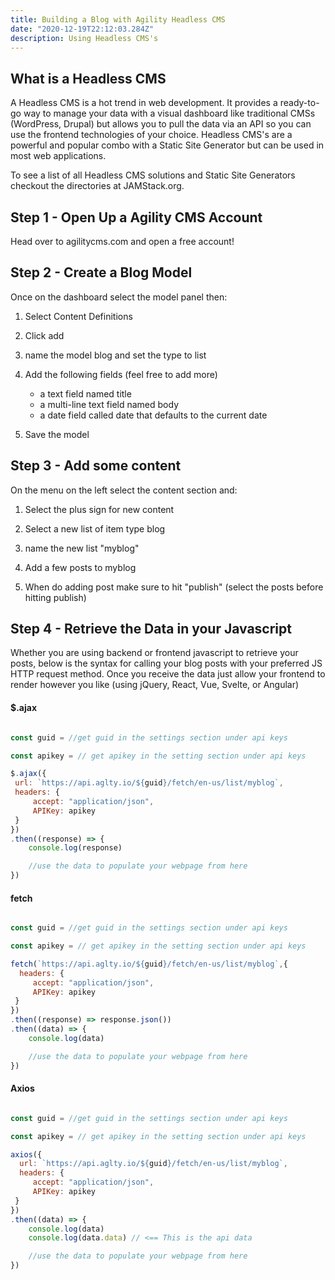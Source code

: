 ```yaml
---
title: Building a Blog with Agility Headless CMS
date: "2020-12-19T22:12:03.284Z"
description: Using Headless CMS's
---
```


## What is a Headless CMS

A Headless CMS is a hot trend in web development. It provides a ready-to-go way to manage your data with a visual dashboard like traditional CMSs (WordPress, Drupal) but allows you to pull the data via an API so you can use the frontend technologies of your choice. Headless CMS's are a powerful and popular combo with a Static Site Generator but can be used in most web applications.

To see a list of all Headless CMS solutions and Static Site Generators checkout the directories at JAMStack.org.

## Step 1 - Open Up a Agility CMS Account

Head over to agilitycms.com and open a free account!

## Step 2 - Create a Blog Model

Once on the dashboard select the model panel then:

1. Select Content Definitions

2. Click add

3. name the model blog and set the type to list

4. Add the following fields (feel free to add more)
    - a text field named title
    - a multi-line text field named body
    - a date field called date that defaults to the current date

5. Save the model

## Step 3 - Add some content

On the menu on the left select the content section and:

1. Select the plus sign for new content

2. Select a new list of item type blog

3. name the new list "myblog"

4. Add a few posts to myblog

5. When do adding post make sure to hit "publish" (select the posts before hitting publish)

## Step 4 - Retrieve the Data in your Javascript

Whether you are using backend or frontend javascript to retrieve your posts, below is the syntax for calling your blog posts with your preferred JS HTTP request method. Once you receive the data just allow your frontend to render however you like (using jQuery, React, Vue, Svelte, or Angular)

#### $.ajax

```js

const guid = //get guid in the settings section under api keys

const apikey = // get apikey in the setting section under api keys

$.ajax({
 url: `https://api.aglty.io/${guid}/fetch/en-us/list/myblog`,
 headers: {
     accept: "application/json",
     APIKey: apikey
 }   
})
.then((response) => {
    console.log(response)

    //use the data to populate your webpage from here
})

```

#### fetch
```js

const guid = //get guid in the settings section under api keys

const apikey = // get apikey in the setting section under api keys

fetch(`https://api.aglty.io/${guid}/fetch/en-us/list/myblog`,{
  headers: {
     accept: "application/json",
     APIKey: apikey
 }   
})
.then((response) => response.json())
.then((data) => {
    console.log(data)

    //use the data to populate your webpage from here
})

```

#### Axios

```js

const guid = //get guid in the settings section under api keys

const apikey = // get apikey in the setting section under api keys

axios({
  url: `https://api.aglty.io/${guid}/fetch/en-us/list/myblog`,
  headers: {
     accept: "application/json",
     APIKey: apikey
 }   
})
.then((data) => {
    console.log(data)
    console.log(data.data) // <== This is the api data

    //use the data to populate your webpage from here
})

```
